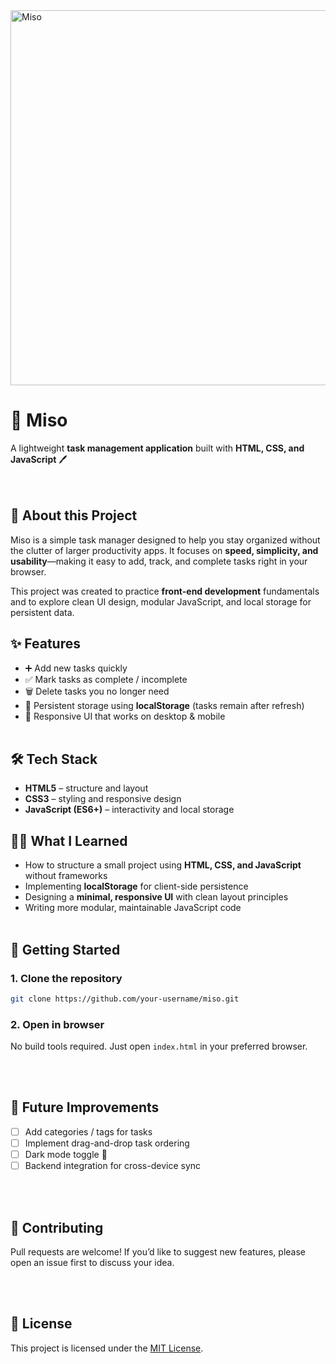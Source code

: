 <img width="900" height="600" alt="Miso" src="https://github.com/user-attachments/assets/8134d958-856c-4f73-9911-28adc20cd61e" />

# 📝 Miso
A lightweight **task management application** built with **HTML, CSS, and JavaScript** 🖊️  
<br><br>

## 📖 About this Project
Miso is a simple task manager designed to help you stay organized without the clutter of larger productivity apps. It focuses on **speed, simplicity, and usability**—making it easy to add, track, and complete tasks right in your browser.  

This project was created to practice **front-end development** fundamentals and to explore clean UI design, modular JavaScript, and local storage for persistent data.

## ✨ Features
- ➕ Add new tasks quickly  
- ✅ Mark tasks as complete / incomplete  
- 🗑️ Delete tasks you no longer need  
- 💾 Persistent storage using **localStorage** (tasks remain after refresh)  
- 📱 Responsive UI that works on desktop & mobile
<br><br>

## 🛠️ Tech Stack
- **HTML5** – structure and layout  
- **CSS3** – styling and responsive design  
- **JavaScript (ES6+)** – interactivity and local storage  

## 🧑‍💻 What I Learned
- How to structure a small project using **HTML, CSS, and JavaScript** without frameworks  
- Implementing **localStorage** for client-side persistence  
- Designing a **minimal, responsive UI** with clean layout principles  
- Writing more modular, maintainable JavaScript code
<br><br>

## 🚀 Getting Started
### 1. Clone the repository
```bash
git clone https://github.com/your-username/miso.git
```

### 2. Open in browser  
No build tools required. Just open `index.html` in your preferred browser.  

<br><br>

## 📌 Future Improvements
- [ ] Add categories / tags for tasks  
- [ ] Implement drag-and-drop task ordering  
- [ ] Dark mode toggle 🌙  
- [ ] Backend integration for cross-device sync  

<br><br>

## 🤝 Contributing
Pull requests are welcome! If you’d like to suggest new features, please open an issue first to discuss your idea.  

<br><br>

## 📄 License
This project is licensed under the [MIT License](LICENSE).  
